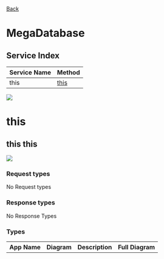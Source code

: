 
[Back](../README.md)


# MegaDatabase

## Service Index
| Service Name | Method |
----|----
this | [this](#this-this)

![](seconddivision/megadatabase/integration.svg)




# this




## this this


![](seconddivision/megadatabase/this/this.svg)

### Request types

No Request types






### Response types



No Response Types





### Types

<table>
<tr>
<th>App Name</th>
<th>Diagram</th>
<th>Description</th>
<th>Full Diagram</th>


</tr>


</table>

